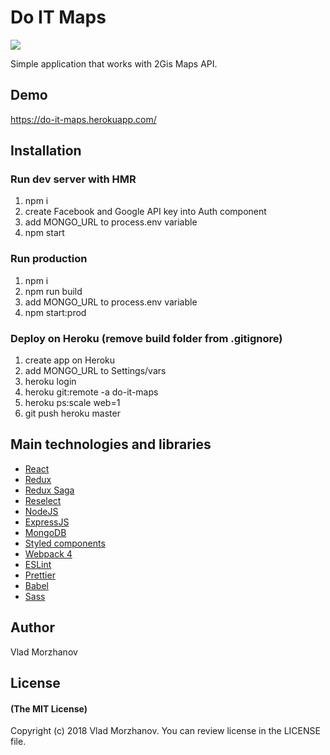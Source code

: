 # Do IT Maps

<img src="https://i.imgur.com/NbQMQTu.png"/>

Simple application that works with 2Gis Maps API.

## Demo

https://do-it-maps.herokuapp.com/

## Installation

### Run dev server with HMR

1. npm i
2. create Facebook and Google API key into Auth component
3. add MONGO_URL to process.env variable
4. npm start

### Run production

1. npm i
2. npm run build
3. add MONGO_URL to process.env variable
4. npm start:prod

### Deploy on Heroku (remove build folder from .gitignore)

1. create app on Heroku
2. add MONGO_URL to Settings/vars
3. heroku login
4. heroku git:remote -a do-it-maps
5. heroku ps:scale web=1
6. git push heroku master

## Main technologies and libraries

- <a href="https://reactjs.org/">React</a>
- <a href="https://redux.js.org/">Redux</a>
- <a href="https://github.com/redux-saga/redux-saga">Redux Saga</a>
- <a href="https://github.com/reduxjs/reselect">Reselect</a>
- <a href="https://nodejs.org/en/">NodeJS</a>
- <a href="https://expressjs.com/">ExpressJS</a>
- <a href="https://www.mongodb.com/">MongoDB</a>
- <a href="https://www.styled-components.com/">Styled components</a>
- <a href="https://webpack.js.org/">Webpack 4</a>
- <a href="https://eslint.org/">ESLint</a>
- <a href="https://github.com/prettier/prettier">Prettier</a>
- <a href="https://babeljs.io/">Babel</a>
- <a href="https://sass-lang.com/">Sass</a>

## Author

Vlad Morzhanov

## License

#### (The MIT License)

Copyright (c) 2018 Vlad Morzhanov.
You can review license in the LICENSE file.
